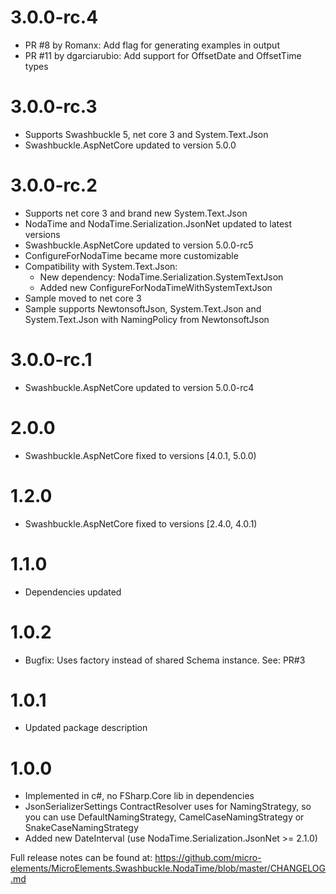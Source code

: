 # 3.0.0-rc.4
- PR #8 by Romanx: Add flag for generating examples in output
- PR #11 by dgarciarubio: Add support for OffsetDate and OffsetTime types

# 3.0.0-rc.3
- Supports Swashbuckle 5, net core 3 and System.Text.Json
- Swashbuckle.AspNetCore updated to version 5.0.0

# 3.0.0-rc.2
- Supports net core 3 and brand new System.Text.Json
- NodaTime and NodaTime.Serialization.JsonNet updated to latest versions
- Swashbuckle.AspNetCore updated to version 5.0.0-rc5
- ConfigureForNodaTime became more customizable
- Compatibility with System.Text.Json:
  - New dependency: NodaTime.Serialization.SystemTextJson
  - Added new ConfigureForNodaTimeWithSystemTextJson
- Sample moved to net core 3
- Sample supports NewtonsoftJson, System.Text.Json and System.Text.Json with NamingPolicy from NewtonsoftJson

# 3.0.0-rc.1
- Swashbuckle.AspNetCore updated to version 5.0.0-rc4

# 2.0.0
- Swashbuckle.AspNetCore fixed to versions [4.0.1, 5.0.0)

# 1.2.0
- Swashbuckle.AspNetCore fixed to versions [2.4.0, 4.0.1)

# 1.1.0
- Dependencies updated

# 1.0.2
- Bugfix: Uses factory instead of shared Schema instance. See: PR#3

# 1.0.1
- Updated package description

# 1.0.0
- Implemented in c#, no FSharp.Core lib in dependencies
- JsonSerializerSettings ContractResolver uses for NamingStrategy, so you can use DefaultNamingStrategy, CamelCaseNamingStrategy or SnakeCaseNamingStrategy
- Added new DateInterval (use NodaTime.Serialization.JsonNet >= 2.1.0)

Full release notes can be found at: https://github.com/micro-elements/MicroElements.Swashbuckle.NodaTime/blob/master/CHANGELOG.md
